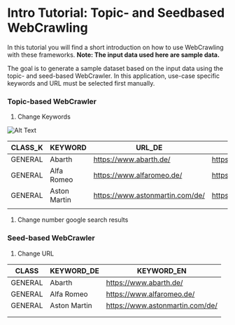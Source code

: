 # Intro Tutorial: Topic- and Seedbased WebCrawling

In this tutorial you will find a short introduction on how to use WebCrawling with these frameworks. 
**Note: The input data used here are sample data.**

The goal is to generate a sample dataset based on the input data using the topic- and seed-based WebCrawler.
In this application, use-case specific keywords and URL must be selected first manually.

### Topic-based WebCrawler
1. Change Keywords

![Alt Text](https://github.com/LGHDM/ml-classification-repo/blob/main/doc/meta/Seed_Excel.gif)
   
| CLASS_K | KEYWORD      | URL_DE                          | URL_EN                          |
|---------|--------------|---------------------------------|---------------------------------|
| GENERAL | Abarth       | https://www.abarth.de/          | https://www.abarth.com/         |
| GENERAL | Alfa Romeo   | https://www.alfaromeo.de/       | https://www.alfaromeo.com/      |
| GENERAL | Aston Martin | https://www.astonmartin.com/de/ | https://www.astonmartin.com/en/ |
|         |              |                                 |                                 |

1. Change number google search results
   
### Seed-based WebCrawler
1. Change URL

| CLASS   | KEYWORD_DE   | KEYWORD_EN                      |
|---------|--------------|---------------------------------|
| GENERAL | Abarth       | https://www.abarth.de/          |
| GENERAL | Alfa Romeo   | https://www.alfaromeo.de/       |
| GENERAL | Aston Martin | https://www.astonmartin.com/de/ |
|         |              |                                 |
|         |              |                                 |                                
